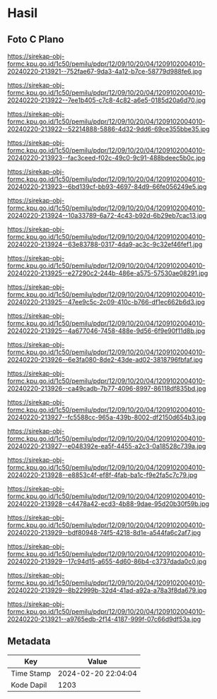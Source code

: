 # Hasil

## Foto C Plano

https://sirekap-obj-formc.kpu.go.id/1c50/pemilu/pdpr/12/09/10/20/04/1209102004010-20240220-213921--752fae67-9da3-4a12-b7ce-58779d988fe6.jpg

https://sirekap-obj-formc.kpu.go.id/1c50/pemilu/pdpr/12/09/10/20/04/1209102004010-20240220-213922--7ee1b405-c7c8-4c82-a6e5-0185d20a6d70.jpg

https://sirekap-obj-formc.kpu.go.id/1c50/pemilu/pdpr/12/09/10/20/04/1209102004010-20240220-213922--52214888-5886-4d32-9dd6-69ce355bbe35.jpg

https://sirekap-obj-formc.kpu.go.id/1c50/pemilu/pdpr/12/09/10/20/04/1209102004010-20240220-213923--fac3ceed-f02c-49c0-9c91-488bdeec5b0c.jpg

https://sirekap-obj-formc.kpu.go.id/1c50/pemilu/pdpr/12/09/10/20/04/1209102004010-20240220-213923--6bd139cf-bb93-4697-84d9-66fe056249e5.jpg

https://sirekap-obj-formc.kpu.go.id/1c50/pemilu/pdpr/12/09/10/20/04/1209102004010-20240220-213924--10a33789-6a72-4c43-b92d-6b29eb7cac13.jpg

https://sirekap-obj-formc.kpu.go.id/1c50/pemilu/pdpr/12/09/10/20/04/1209102004010-20240220-213924--63e83788-0317-4da9-ac3c-9c32ef46fef1.jpg

https://sirekap-obj-formc.kpu.go.id/1c50/pemilu/pdpr/12/09/10/20/04/1209102004010-20240220-213925--e27290c2-244b-486e-a575-57530ae08291.jpg

https://sirekap-obj-formc.kpu.go.id/1c50/pemilu/pdpr/12/09/10/20/04/1209102004010-20240220-213925--47ee9c5c-2c09-410c-b766-df1ec662b6d3.jpg

https://sirekap-obj-formc.kpu.go.id/1c50/pemilu/pdpr/12/09/10/20/04/1209102004010-20240220-213925--4a677046-7458-488e-9d56-6f9e90f11d8b.jpg

https://sirekap-obj-formc.kpu.go.id/1c50/pemilu/pdpr/12/09/10/20/04/1209102004010-20240220-213926--6e3fa080-8de2-43de-ad02-3818796fbfaf.jpg

https://sirekap-obj-formc.kpu.go.id/1c50/pemilu/pdpr/12/09/10/20/04/1209102004010-20240220-213926--ca49cadb-7b77-4096-8997-86118df835bd.jpg

https://sirekap-obj-formc.kpu.go.id/1c50/pemilu/pdpr/12/09/10/20/04/1209102004010-20240220-213927--fc5588cc-965a-439b-8002-df2150d654b3.jpg

https://sirekap-obj-formc.kpu.go.id/1c50/pemilu/pdpr/12/09/10/20/04/1209102004010-20240220-213927--e048392e-ea5f-4455-a2c3-0a18528c739a.jpg

https://sirekap-obj-formc.kpu.go.id/1c50/pemilu/pdpr/12/09/10/20/04/1209102004010-20240220-213928--e8853c4f-ef8f-4fab-ba1c-f9e2fa5c7c79.jpg

https://sirekap-obj-formc.kpu.go.id/1c50/pemilu/pdpr/12/09/10/20/04/1209102004010-20240220-213928--c4478a42-ecd3-4b88-9dae-95d20b30f59b.jpg

https://sirekap-obj-formc.kpu.go.id/1c50/pemilu/pdpr/12/09/10/20/04/1209102004010-20240220-213929--bdf80948-74f5-4218-8d1e-a544fa6c2af7.jpg

https://sirekap-obj-formc.kpu.go.id/1c50/pemilu/pdpr/12/09/10/20/04/1209102004010-20240220-213929--17c94d15-a655-4d60-86b4-c3737dada0c0.jpg

https://sirekap-obj-formc.kpu.go.id/1c50/pemilu/pdpr/12/09/10/20/04/1209102004010-20240220-213929--8b22999b-32d4-41ad-a92a-a78a3f8da679.jpg

https://sirekap-obj-formc.kpu.go.id/1c50/pemilu/pdpr/12/09/10/20/04/1209102004010-20240220-213921--a9765edb-2f14-4187-999f-07c66d9df53a.jpg


## Metadata

| Key        | Value               |
| ---------- | ------------------- |
| Time Stamp | 2024-02-20 22:04:04 |
| Kode Dapil | 1203                |



